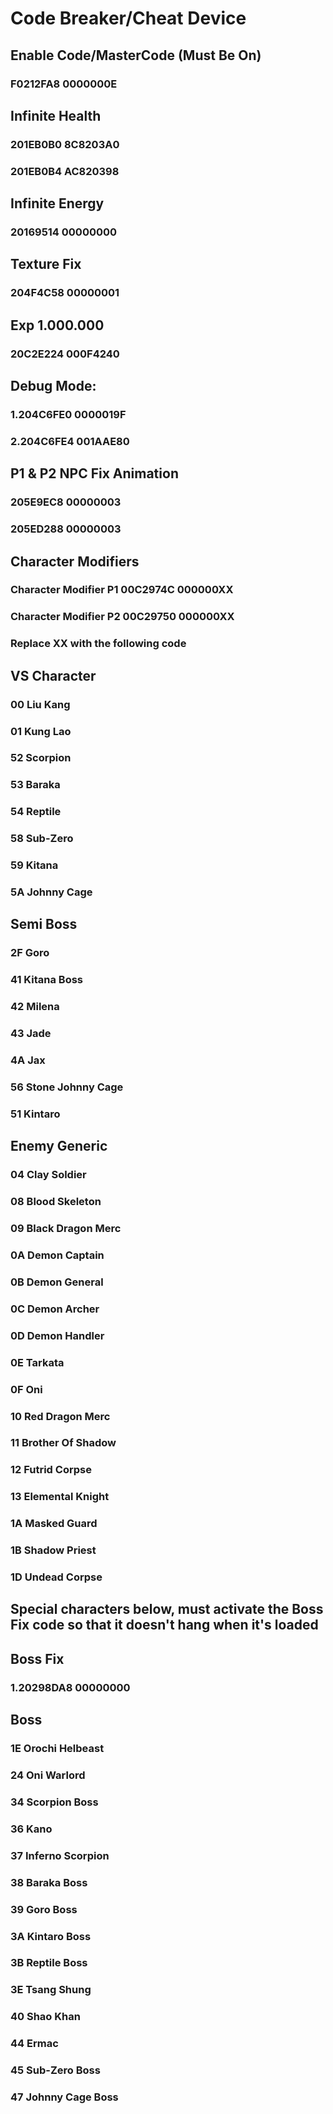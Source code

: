 # Code Breaker/Cheat Device

## Enable Code/MasterCode (Must Be On)
### F0212FA8 0000000E

## Infinite Health
### 201EB0B0 8C8203A0
### 201EB0B4 AC820398

## Infinite Energy
### 20169514 00000000

## Texture Fix
### 204F4C58 00000001

## Exp 1.000.000
### 20C2E224 000F4240

## Debug Mode: 
### 1.204C6FE0 0000019F
### 2.204C6FE4 001AAE80

## P1 & P2 NPC Fix Animation
### 205E9EC8 00000003
### 205ED288 00000003

## Character Modifiers 
### Character Modifier P1 00C2974C 000000XX

### Character Modifier P2 00C29750 000000XX

### Replace XX with the following code

## VS Character
### 00 Liu Kang
### 01 Kung Lao
### 52 Scorpion
### 53 Baraka
### 54 Reptile
### 58 Sub-Zero
### 59 Kitana
### 5A Johnny Cage

##  Semi Boss
### 2F Goro
### 41 Kitana Boss
### 42 Milena
### 43 Jade
### 4A Jax
### 56 Stone Johnny Cage
### 51 Kintaro

## Enemy Generic
### 04 Clay Soldier
### 08 Blood Skeleton
### 09 Black Dragon Merc
### 0A Demon Captain
### 0B Demon General
### 0C Demon Archer
### 0D Demon Handler
### 0E Tarkata
### 0F Oni
### 10 Red Dragon Merc
### 11 Brother Of Shadow
### 12 Futrid Corpse
### 13 Elemental Knight
### 1A Masked Guard
### 1B Shadow Priest
### 1D Undead Corpse

## Special characters below, must activate the Boss Fix code so that it doesn't hang when it's loaded
## Boss Fix
### 1.20298DA8 00000000

## Boss
### 1E Orochi Helbeast
### 24 Oni Warlord
### 34 Scorpion Boss
### 36 Kano
### 37 Inferno Scorpion
### 38 Baraka Boss
### 39 Goro Boss
### 3A Kintaro Boss
### 3B Reptile Boss
### 3E Tsang Shung
### 40 Shao Khan
### 44 Ermac
### 45 Sub-Zero Boss
### 47 Johnny Cage Boss
